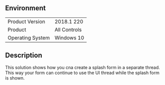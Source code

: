 ## Environment
<table>
    <tr>
        <td>Product Version</td>
        <td>2018.1 220</td>
    </tr>
    <tr>
        <td>Product</td>
        <td>All Controls</td>
    </tr>
     <tr>
        <td>Operating System</td>
        <td>Windows 10</td>
    </tr>
</table>


## Description 

This solution shows how you cna create a splash form in a separate thread. This way your form can continue to use the UI thread while the splash form is shown.   